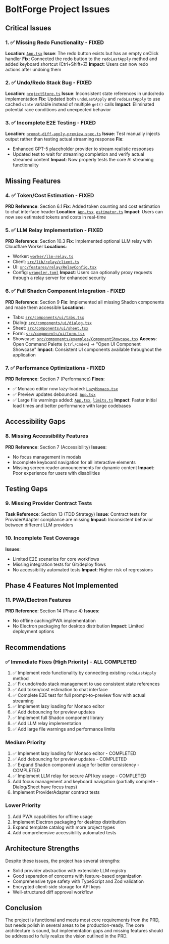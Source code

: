 # BoltForge Project Issues

## Critical Issues

### 1. ✅ Missing Redo Functionality - FIXED

**Location**: [`App.tsx`](src/App.tsx:236-243)
**Issue**: The redo button exists but has an empty onClick handler
**Fix**: Connected the redo button to the `redoLastApply` method and added keyboard shortcut (Ctrl+Shift+Z)
**Impact**: Users can now redo actions after undoing them

### 2. ✅ Undo/Redo Stack Bug - FIXED

**Location**: [`projectStore.ts`](src/lib/store/projectStore.ts:271)
**Issue**: Inconsistent state references in undo/redo implementation
**Fix**: Updated both `undoLastApply` and `redoLastApply` to use cached `state` variable instead of multiple `get()` calls
**Impact**: Eliminated potential race conditions and unexpected behavior

### 3. ✅ Incomplete E2E Testing - FIXED

**Location**: [`prompt-diff-apply-preview.spec.ts`](e2e/prompt-diff-apply-preview.spec.ts:37)
**Issue**: Test manually injects output rather than testing actual streaming response
**Fix**:

- Enhanced GPT-5 placeholder provider to stream realistic responses
- Updated test to wait for streaming completion and verify actual streamed content
  **Impact**: Now properly tests the core AI streaming functionality

## Missing Features

### 4. ✅ Token/Cost Estimation - FIXED

**PRD Reference**: Section 6.1
**Fix**: Added token counting and cost estimation to chat interface header
**Location**: [`App.tsx`](src/App.tsx:588-630), [`estimator.ts`](src/lib/tokens/estimator.ts)
**Impact**: Users can now see estimated tokens and costs in real-time

### 5. ✅ LLM Relay Implementation - FIXED

**PRD Reference**: Section 10.3
**Fix**: Implemented optional LLM relay with Cloudflare Worker
**Locations**:

- Worker: [`worker/llm-relay.ts`](worker/llm-relay.ts)
- Client: [`src/lib/relay/client.ts`](src/lib/relay/client.ts)
- UI: [`src/features/relay/RelayConfig.tsx`](src/features/relay/RelayConfig.tsx)
- Config: [`wrangler.toml`](wrangler.toml)
  **Impact**: Users can optionally proxy requests through a relay server for enhanced security

### 6. ✅ Full Shadcn Component Integration - FIXED

**PRD Reference**: Section 9
**Fix**: Implemented all missing Shadcn components and made them accessible
**Locations**:

- Tabs: [`src/components/ui/tabs.tsx`](src/components/ui/tabs.tsx)
- Dialog: [`src/components/ui/dialog.tsx`](src/components/ui/dialog.tsx)
- Sheet: [`src/components/ui/sheet.tsx`](src/components/ui/sheet.tsx)
- Form: [`src/components/ui/form.tsx`](src/components/ui/form.tsx)
- Showcase: [`src/components/examples/ComponentShowcase.tsx`](src/components/examples/ComponentShowcase.tsx)
  **Access**: Open Command Palette (`Ctrl/Cmd+K`) → "Open UI Component Showcase"
  **Impact**: Consistent UI components available throughout the application

### 7. ✅ Performance Optimizations - FIXED

**PRD Reference**: Section 7 (Performance)
**Fixes**:

- ✅ Monaco editor now lazy-loaded: [`LazyMonaco.tsx`](src/components/editor/LazyMonaco.tsx:1-44)
- ✅ Preview updates debounced: [`App.tsx`](src/App.tsx:953)
- ✅ Large file warnings added: [`App.tsx`](src/App.tsx:92-99), [`limits.ts`](src/lib/perf/limits.ts)
  **Impact**: Faster initial load times and better performance with large codebases

## Accessibility Gaps

### 8. Missing Accessibility Features

**PRD Reference**: Section 7 (Accessibility)
**Issues**:

- No focus management in modals
- Incomplete keyboard navigation for all interactive elements
- Missing screen reader announcements for dynamic content
  **Impact**: Poor experience for users with disabilities

## Testing Gaps

### 9. Missing Provider Contract Tests

**Task Reference**: Section 13 (TDD Strategy)
**Issue**: Contract tests for ProviderAdapter compliance are missing
**Impact**: Inconsistent behavior between different LLM providers

### 10. Incomplete Test Coverage

**Issues**:

- Limited E2E scenarios for core workflows
- Missing integration tests for Git/deploy flows
- No accessibility automated tests
  **Impact**: Higher risk of regressions

## Phase 4 Features Not Implemented

### 11. PWA/Electron Features

**PRD Reference**: Section 14 (Phase 4)
**Issues**:

- No offline caching/PWA implementation
- No Electron packaging for desktop distribution
  **Impact**: Limited deployment options

## Recommendations

### ✅ Immediate Fixes (High Priority) - ALL COMPLETED

1. ✅ Implement redo functionality by connecting existing `redoLastApply` method
2. ✅ Fix undo/redo stack management to use consistent state references
3. ✅ Add token/cost estimation to chat interface
4. ✅ Complete E2E test for full prompt-to-preview flow with actual streaming
5. ✅ Implement lazy loading for Monaco editor
6. ✅ Add debouncing for preview updates
7. ✅ Implement full Shadcn component library
8. ✅ Add LLM relay implementation
9. ✅ Add large file warnings and performance limits

### Medium Priority

1. ✅ Implement lazy loading for Monaco editor - COMPLETED
2. ✅ Add debouncing for preview updates - COMPLETED
3. ✅ Expand Shadcn component usage for better consistency - COMPLETED
4. ✅ Implement LLM relay for secure API key usage - COMPLETED
5. Add focus management and keyboard navigation (partially complete - Dialog/Sheet have focus traps)
6. Implement ProviderAdapter contract tests

### Lower Priority

1. Add PWA capabilities for offline usage
2. Implement Electron packaging for desktop distribution
3. Expand template catalog with more project types
4. Add comprehensive accessibility automated tests

## Architecture Strengths

Despite these issues, the project has several strengths:

- Solid provider abstraction with extensible LLM registry
- Good separation of concerns with feature-based organization
- Comprehensive type safety with TypeScript and Zod validation
- Encrypted client-side storage for API keys
- Well-structured diff approval workflow

## Conclusion

The project is functional and meets most core requirements from the PRD, but needs polish in several areas to be production-ready. The core architecture is sound, but implementation gaps and missing features should be addressed to fully realize the vision outlined in the PRD.
